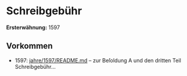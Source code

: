 # Schreibgebühr

**Ersterwähnung:** 1597

## Vorkommen
- 1597: [jahre/1597/README.md](../jahre/1597/README.md) – zur Beſoldung
A und den dritten Teil Schreibgebühr...
